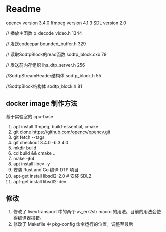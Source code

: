 # Readme
opencv version 3.4.0
ffmpeg version 4.1.3
SDL version 2.0

// 播放主函数
p_decode_video.h 1344

// 发送codecpar
bounded_buffer.h 329

// 读取SodtpBlock的read函数
sodtp_block.cxx 79

// 发送前内存组织
lhs_dtp_server.h 256

//SodtpStreamHeader结构体
sodtp_block.h 55

//SodtpBlock结构体
sodtp_block.h 81

## docker image 制作方法

基于实验室的 cpu-base

1. apt install ffmpeg, build-essential, cmake
2. git clone https://github.com/opencv/opencv.git
3. git fetch --tags
4. git checkout 3.4.0 -b 3.4.0
5. mkdir build
6. cd build && cmake ..
7. make -j64
8. apt install libev -y
9. 安装 Rust and Go 编译 DTP 项目
10. apt-get install libsdl2-2.0 # 安装 SDL2
11. apt-get install libsdl2-dev

## 修改

1. 修改了 livexTransport 中的两个 av_err2str macro 的用法。目前的用法会使得编译器报错。
2. 修改了 Makefile 中 pkg-config 命令运行的位置，调整至最后